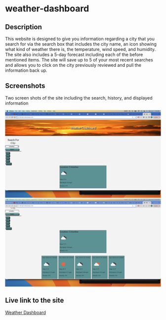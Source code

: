 # weather-dashboard

## Description
This website is designed to give you information regarding a city that you search for via the search box that includes the city name, an icon showing what kind of weather there is, the temperature, wind speed, and humidity. The site also includes a 5-day forecast including each of the before mentioned items. The site will save up to 5 of your most recent searches and allows you to click on the city previously reviewed and pull the information back up.

## Screenshots
Two screen shots of the site including the search, history, and displayed information

![Screenshot of the top of the site including search and header](./Assets/Images/Screenshot%202024-01-01%20at%2011.45.02%20AM%20(2).png)
![Screenshot of the bottom of the site including the displayed information](./Assets/Images/Screenshot%202024-01-01%20at%2011.45.18%20AM%20(2).png)

## Live link to the site

[Weather Dashboard]()